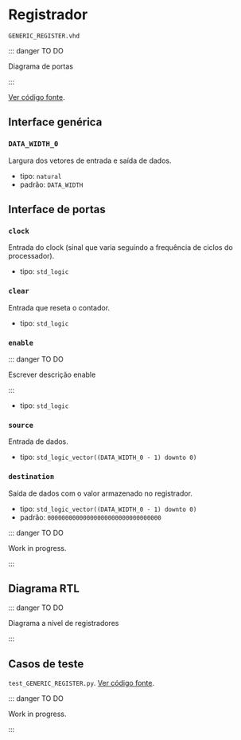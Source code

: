 # Registrador

`GENERIC_REGISTER.vhd`

::: danger TO DO

Diagrama de portas

:::

[Ver código fonte](https://github.com/pfeinsper/24a-CTI-RISCV/blob/main/src/GENERIC_REGISTER.vhd).

## Interface genérica


### `DATA_WIDTH_0`

Largura dos vetores de entrada e saída de dados.

- tipo: `natural`
- padrão: `DATA_WIDTH`

## Interface de portas

### `clock`

Entrada do clock (sinal que varia seguindo a frequência de ciclos do processador).

- tipo: `std_logic`

### `clear`

Entrada que reseta o contador.

- tipo: `std_logic`

### `enable`

::: danger TO DO

Escrever descrição enable

:::

- tipo: `std_logic`

### `source`

Entrada de dados.

- tipo: `std_logic_vector((DATA_WIDTH_0 - 1) downto 0)`

### `destination`

Saída de dados com o valor armazenado no registrador.

- tipo: `std_logic_vector((DATA_WIDTH_0 - 1) downto 0)`
- padrão: `00000000000000000000000000000000`

::: danger TO DO

Work in progress.

:::

## Diagrama RTL

::: danger TO DO

Diagrama a nível de registradores

:::

## Casos de teste

`test_GENERIC_REGISTER.py`.
[Ver código fonte](https://github.com/pfeinsper/24a-CTI-RISCV/blob/main/test/test_GENERIC_REGISTER.py).

::: danger TO DO

Work in progress.

:::
